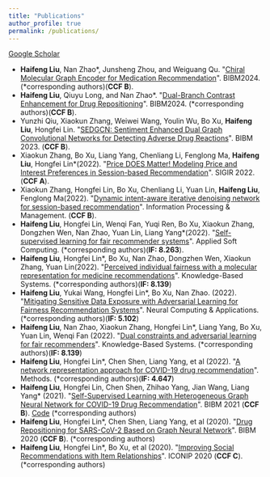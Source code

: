 ```yaml
---
title: "Publications"
author_profile: true
permalink: /publications/
---
```


[Google Scholar](https://scholar.google.com.hk/citations?user=d1oKYJkAAAAJ&hl=zh-CN)  

<!--; # Tutorials-->
<!--* Jian Tang, Fei Wang, Feixiong Cheng. "[Artificial Intelligence for Drug Discovery](https://deepgraphlearning.github.io/DrugTutorial_KDD2021/)". KDD'2021.-->
<!--* Jian Tang, Fei Wang, Feixiong Cheng. "[Artificial Intelligence for Drug Discovery](https://deepgraphlearning.github.io/DrugTutorial_AAAI2021/)". AAAI'2021.-->
<!--* William L. Hamilton and Jian Tang. “Graph Representation Learning”. Tutorial at the Thirty-Third AAAI Conference on Artificial Intelligence (AAAI'19), Hawaii, USA, 2019.-->
<!--* Jian Tang, Cheng Li and Qiaozhu Mei. "Learning representations of networks". Tutorial at KDD'17.-->



<!--# Preprints-->

<!--* Andreea Deac, Pierre-Luc Bacon, Jian Tang. "[Graph neural induction of value iteration](https://arxiv.org/pdf/2009.12604.pdf).", arXiv:2009.12604.-->
<!--* Simeon Spasov, Alessandro Di Stefano, Pietro Liò, Jian Tang. "[GRADE: Graph Dynamic Embedding](https://arxiv.org/pdf/2007.08060.pdf).", arXiv:2007.08060.-->
<!--* Hannah Alsdurf, Yoshua Bengio, Tristan Deleu, Prateek Gupta, Daphne Ippolito, Richard Janda, Max Jarvie, Tyler Kolody, Sekoul Krastev, Tegan Maharaj, Robert Obryk, Dan Pilat, Valerie Pisano, Benjamin Prud'homme, Meng Qu, Nasim Rahaman, Irina Rish, Jean-Franois Rousseau, Abhinav Sharma, Brooke Struck, Jian Tang, Martin Weiss, Yun William Yu. "[COVI White Paper](https://arxiv.org/abs/2005.08502).", arXiv:2005.08502.-->
<!--* Jordan Hoffmann, Louis Maestrati, Yoshihide Sawada, Jian Tang, Jean Michel Sellier, Yoshua Bengio. "[Data-Driven Approach to Encoding and Decoding 3-D Crystal Structures](https://arxiv.org/abs/1909.00949)", arXiv:1909.00949.-->

<!--# 2021-->
<!--* Yifan Zhao†, Huiyu Cai†, Zuobai Zhang, Jian Tang\*, Yue Li\* (2021). "[Learning interpretable cellular and gene signature embeddings from single-cell transcriptomic data](https://www.biorxiv.org/content/10.1101/2021.01.13.426593v1.full)". Nature Communications (accepted). Preprint: bioRxiv 2021.01.13.426593 (†equal contribution; *co-corresponding authors)-->

* <b>Haifeng Liu</b>, Nan Zhao\*, Junsheng Zhou, and Weiguang Qu. "[Chiral Molecular Graph Encoder for Medication Recommendation]([https://scholar.google.com.hk/citations?hl=zh-CN&pli=1&user=d1oKYJkAAAAJ](https://ieeexplore.ieee.org/document/10822474))". BIBM2024. (*corresponding authors)<span style="color:red"></span>(<b>CCF B</b>).
* <b>Haifeng Liu</b>, Qiuyu Long, and Nan Zhao\*. "[Dual-Branch Contrast Enhancement for Drug Repositioning]([https://scholar.google.com.hk/citations?hl=zh-CN&pli=1&user=d1oKYJkAAAAJ](https://ieeexplore.ieee.org/document/10822290))". BIBM2024. (*corresponding authors)<span style="color:red"></span>(<b>CCF B</b>).
* Yunzhi Qiu, Xiaokun Zhang, Weiwei Wang, Youlin Wu, Bo Xu, <b>Haifeng Liu</b>, Hongfei Lin. "[SEDGCN: Sentiment Enhanced Dual Graph Convolutional Networks for Detecting Adverse Drug Reactions](https://ieeexplore.ieee.org/abstract/document/10385261)". BIBM 2023. <span style="color:red"></span>(<b>CCF B</b>).
* Xiaokun Zhang, Bo Xu, Liang Yang, Chenliang Li, Fenglong Ma, <b>Haifeng Liu</b>, Hongfei Lin\*(2022). "[Price DOES Matter! Modeling Price and Interest Preferences in Session-based Recommendation](https://arxiv.org/abs/2205.04181)". SIGIR 2022. <span style="color:red"></span>(<b>CCF A</b>).
* Xiaokun Zhang, Hongfei Lin, Bo Xu, Chenliang Li, Yuan Lin, <b>Haifeng Liu</b>, Fenglong Ma(2022). "[Dynamic intent-aware iterative denoising network for session-based recommendation](https://www.sciencedirect.com/science/article/pii/S0306457322000590)". Information Processing & Management. <span style="color:red"></span>(<b>CCF B</b>).
* <b>Haifeng Liu</b>, Hongfei Lin, Wenqi Fan, Yuqi Ren, Bo Xu, Xiaokun Zhang, Dongzhen Wen, Nan Zhao, Yuan Lin, Liang Yang\*(2022). "[Self-supervised learning for fair recommender systems](https://www.sciencedirect.com/science/article/abs/pii/S1568494622003957)". Applied Soft Computing. (*corresponding authors)<span style="color:red"></span>(<b>IF: 8.263</b>).
* <b>Haifeng Liu</b>, Hongfei Lin\*, Bo Xu, Nan Zhao, Dongzhen Wen, Xiaokun Zhang, Yuan Lin(2022). "[Perceived individual fairness with a molecular representation for medicine recommendations](https://www.sciencedirect.com/science/article/pii/S0950705122003550)". Knowledge-Based Systems. (*corresponding authors)(<b>IF: 8.139</b>)
* <b>Haifeng Liu</b>, Yukai Wang, Hongfei Lin\*, Bo Xu, Nan Zhao. (2022). "[Mitigating Sensitive Data Exposure with Adversarial Learning for Fairness Recommendation Systems](https://link.springer.com/article/10.1007/s00521-022-07373-4)". Neural Computing & Applications. (*corresponding authors)(<b>IF: 5.102</b>)
* <b>Haifeng Liu</b>, Nan Zhao, Xiaokun Zhang, Hongfei Lin\*, Liang Yang, Bo Xu, Yuan Lin, Wenqi Fan (2022). "[Dual constraints and adversarial learning for fair recommenders](https://www.sciencedirect.com/science/article/pii/S0950705121011424)". Knowledge-Based Systems. (*corresponding authors)(<b>IF: 8.139</b>)
* <b>Haifeng Liu</b>, Hongfei Lin\*, Chen Shen, Liang Yang, et al (2022). "[A network representation approach for COVID-19 drug recommendation](https://www.sciencedirect.com/science/article/pii/S1046202321002231)". Methods. (*corresponding authors)(<b>IF: 4.647</b>)
* <b>Haifeng Liu</b>, Hongfei Lin, Chen Shen, Zhihao Yang, Jian Wang, Liang Yang\*  (2021). "[Self-Supervised Learning with Heterogeneous Graph Neural Network for COVID-19 Drug Recommendation](https://ieeexplore.ieee.org/abstract/document/9669340)". BIBM 2021 (<b>CCF B</b>). [Code](https://github.com/liuhaifeng0212/Drug2Cov) (*corresponding authors)
* <b>Haifeng Liu</b>, Hongfei Lin\*, Chen Shen, Liang Yang, et al (2020). "[Drug Repositioning for SARS-CoV-2 Based on Graph Neural Network](https://ieeexplore.ieee.org/abstract/document/9313236)". BIBM 2020 (<b>CCF B</b>). (*corresponding authors)
* <b>Haifeng Liu</b>, Hongfei Lin\*, Bo Xu, et al (2020). "[Improving Social Recommendations with Item Relationships](https://link.springer.com/chapter/10.1007/978-3-030-63820-7_87)". ICONIP 2020 (<b>CCF C</b>). (*corresponding authors)





